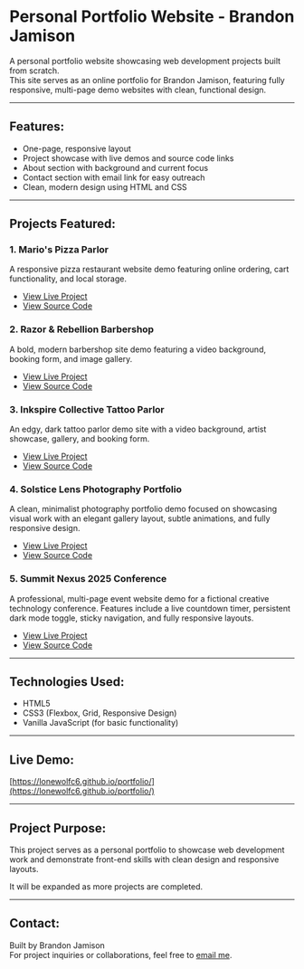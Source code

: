 # Personal Portfolio Website - Brandon Jamison

A personal portfolio website showcasing web development projects built from scratch.  
This site serves as an online portfolio for Brandon Jamison, featuring fully responsive, multi-page demo websites with clean, functional design.

---

## Features:
- One-page, responsive layout
- Project showcase with live demos and source code links
- About section with background and current focus
- Contact section with email link for easy outreach
- Clean, modern design using HTML and CSS

---

## Projects Featured:

### 1. Mario's Pizza Parlor
A responsive pizza restaurant website demo featuring online ordering, cart functionality, and local storage.

- [View Live Project](https://lonewolfc6.github.io/pizza-parlor-demo/)
- [View Source Code](https://github.com/lonewolfc6/pizza-parlor-demo)

### 2. Razor & Rebellion Barbershop
A bold, modern barbershop site demo featuring a video background, booking form, and image gallery.

- [View Live Project](https://lonewolfc6.github.io/barbershop-demo/)
- [View Source Code](https://github.com/lonewolfc6/barbershop-demo)

### 3. Inkspire Collective Tattoo Parlor
An edgy, dark tattoo parlor demo site with a video background, artist showcase, gallery, and booking form.

- [View Live Project](https://lonewolfc6.github.io/tattoo-parlor-demo/)
- [View Source Code](https://github.com/lonewolfc6/tattoo-parlor-demo)

### 4. Solstice Lens Photography Portfolio
A clean, minimalist photography portfolio demo focused on showcasing visual work with an elegant gallery layout, subtle animations, and fully responsive design.

- [View Live Project](https://lonewolfc6.github.io/photography-portfolio-demo/)
- [View Source Code](https://github.com/lonewolfc6/photography-portfolio-demo)

### 5. Summit Nexus 2025 Conference
A professional, multi-page event website demo for a fictional creative technology conference. Features include a live countdown timer, persistent dark mode toggle, sticky navigation, and fully responsive layouts.

- [View Live Project](https://lonewolfc6.github.io/summit-nexus-demo/)
- [View Source Code](https://github.com/lonewolfc6/summit-nexus-demo)

---

## Technologies Used:
- HTML5
- CSS3 (Flexbox, Grid, Responsive Design)
- Vanilla JavaScript (for basic functionality)

---

## Live Demo:
[https://lonewolfc6.github.io/portfolio/](https://lonewolfc6.github.io/portfolio/)

---

## Project Purpose:
This project serves as a personal portfolio to showcase web development work and demonstrate front-end skills with clean design and responsive layouts.

It will be expanded as more projects are completed.

---

## Contact:
Built by Brandon Jamison  
For project inquiries or collaborations, feel free to [email me](brandonjamison.dev@gmail.com).
